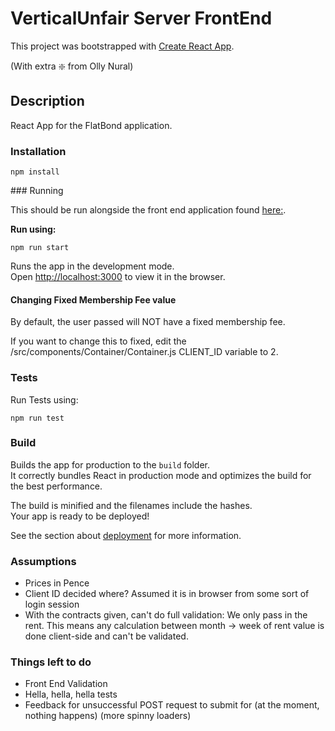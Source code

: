 # VerticalUnfair Server FrontEnd

This project was bootstrapped with [Create React App](https://github.com/facebook/create-react-app). 

(With extra :sparkle: from Olly Nural)

## Description

React App for the FlatBond application.

### Installation

`npm install`

### Running

This should be run alongside the front end application found [here:](https://github.com/OllyNural/VerticalUnfair-Web).

**Run using:**

`npm run start`

Runs the app in the development mode.<br>
Open [http://localhost:3000](http://localhost:3000) to view it in the browser.

#### Changing Fixed Membership Fee value
By default, the user passed will NOT have a fixed membership fee.

If you want to change this to fixed, edit the /src/components/Container/Container.js CLIENT_ID variable to 2.

### Tests

Run Tests using: 

`npm run test`

### Build

Builds the app for production to the `build` folder.<br>
It correctly bundles React in production mode and optimizes the build for the best performance.

The build is minified and the filenames include the hashes.<br>
Your app is ready to be deployed!

See the section about [deployment](https://facebook.github.io/create-react-app/docs/deployment) for more information.


### Assumptions

* Prices in Pence
* Client ID decided where? Assumed it is in browser from some sort of login session
* With the contracts given, can't do full validation: We only pass in the rent. This means any calculation between month -> week of rent value is done client-side and can't be validated. 

### Things left to do

* Front End Validation
* Hella, hella, hella tests 
* Feedback for unsuccessful POST request to submit for (at the moment, nothing happens) (more spinny loaders)